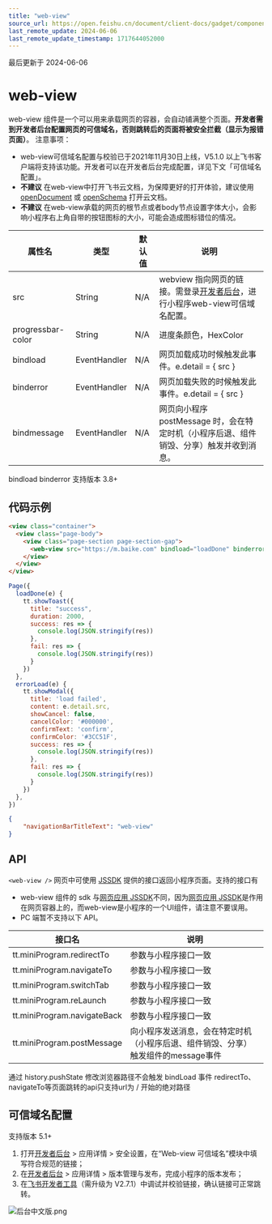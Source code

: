 ```yaml
---
title: "web-view"
source_url: https://open.feishu.cn/document/client-docs/gadget/component-component/basic-component/other/web-view
last_remote_update: 2024-06-06
last_remote_update_timestamp: 1717644052000
---
```

最后更新于 2024-06-06

# web-view

web-view 组件是一个可以用来承载网页的容器，会自动铺满整个页面。**开发者需到开发者后台配置网页的可信域名，否则跳转后的页面将被安全拦截（显示为报错页面）**。
注意事项：
- web-view可信域名配置与校验已于2021年11月30日上线，V5.1.0 以上飞书客户端将支持该功能。开发者可以在开发者后台完成配置，详见下文「可信域名配置」。
- **不建议** 在web-view中打开飞书云文档，为保障更好的打开体验，建议使用 [openDocument](https://open.feishu.cn/document/uYjL24iN/ukTN24SO1YjL5UjN) 或 [openSchema](https://open.feishu.cn/document/uYjL24iN/ukzN4IjL5cDOy4SO3gjM) 打开云文档。
- **不建议** 在web-view承载的网页的根节点或者body节点设置字体大小，会影响小程序右上角自带的按钮图标的大小，可能会造成图标错位的情况。

|属性名|类型|默认值|说明|
|-----|---|-----|---|
|src|String|N/A|webview 指向网页的链接。需登录[开发者后台](https://open.feishu.cn/app)，进行小程序web-view可信域名配置。|
|progressbar-color|String|N/A|进度条颜色，HexColor|
|bindload|EventHandler|N/A|网页加载成功时候触发此事件。e.detail = { src }|
|binderror|EventHandler|N/A|网页加载失败的时候触发此事件。e.detail = { src }|
|bindmessage|EventHandler|N/A|网页向小程序 postMessage 时，会在特定时机（小程序后退、组件销毁、分享）触发并收到消息。|
bindload binderror 支持版本 3.8+

## 代码示例

```html
<view class="container">
  <view class="page-body">
    <view class="page-section page-section-gap">
      <web-view src="https://m.baike.com" bindload="loadDone" binderror = "errorLoad" progressbar-color="#CC3333"></web-view>
    </view>
  </view>
</view>
```

```js
Page({
  loadDone(e) {
    tt.showToast({
      title: "success",
      duration: 2000,
      success: res => {
        console.log(JSON.stringify(res))
      },
      fail: res => {
        console.log(JSON.stringify(res))
      }
    })
  },
  errorLoad(e) {
    tt.showModal({
      title: 'load failed',
      content: e.detail.src,
      showCancel: false,
      cancelColor: '#000000',
      confirmText: 'confirm',
      confirmColor: '#3CC51F',
      success: res => {
        console.log(JSON.stringify(res))
      },
      fail: res => {
        console.log(JSON.stringify(res))
      }
    })
  },
})
```

```json
{
    "navigationBarTitleText": "web-view"
}
```

## API
`<web-view />` 网页中可使用 [JSSDK](https://lf1-cdn-tos.bytegoofy.com/goofy/ee/spm/lark/jssdk/webview/jssdk-1.0.4.js) 提供的接口返回小程序页面。支持的接口有 
* web-view 组件的 sdk 与[网页应用 JSSDK](https://open.feishu.cn/document/uYjL24iN/uITO4IjLykDOy4iM5gjM)不同，因为[网页应用 JSSDK](https://open.feishu.cn/document/uYjL24iN/uITO4IjLykDOy4iM5gjM)是作用在网页容器上的，而web-view是小程序的一个UI组件，请注意不要误用。
* PC 端暂不支持以下 API。

|接口名|说明|
|-----|---|
|tt.miniProgram.redirectTo|参数与小程序接口一致|
|tt.miniProgram.navigateTo|参数与小程序接口一致|
|tt.miniProgram.switchTab|参数与小程序接口一致|
|tt.miniProgram.reLaunch|参数与小程序接口一致|
|tt.miniProgram.navigateBack|参数与小程序接口一致|
|tt.miniProgram.postMessage|向小程序发送消息，会在特定时机（小程序后退、组件销毁、分享）触发组件的message事件|
通过 history.pushState 修改浏览器路径不会触发 bindLoad 事件
redirectTo、navigateTo等页面跳转的api只支持url为 / 开始的绝对路径

## 可信域名配置
支持版本 5.1+
1. 打开[开发者后台](https://open.feishu.cn/app) > 应用详情 > 安全设置，在“Web-view 可信域名”模块中填写符合规范的链接；
2. 在[开发者后台](https://open.feishu.cn/app)  > 应用详情 > 版本管理与发布，完成小程序的版本发布；
3. 在[飞书开发者工具](https://open.feishu.cn/document/uYjL24iN/ucDOzYjL3gzM24yN4MjN)（需升级为 V2.7.1）中调试并校验链接，确认链接可正常跳转。

![后台中文版.png](https://sf3-cn.feishucdn.com/obj/open-platform-opendoc/3d82af75e21bdfacbaf46fb9d5012dbc_7et9khdnVW.png?height=2076&lazyload=true&width=3280)
